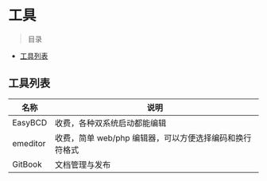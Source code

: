 # 工具

> 目录
* [工具列表](#工具列表)

## 工具列表

名称 | 说明
--- | ---
EasyBCD  | 收费，各种双系统启动都能编辑
emeditor | 收费，简单 web/php 编辑器，可以方便选择编码和换行符格式
GitBook  | 文档管理与发布
